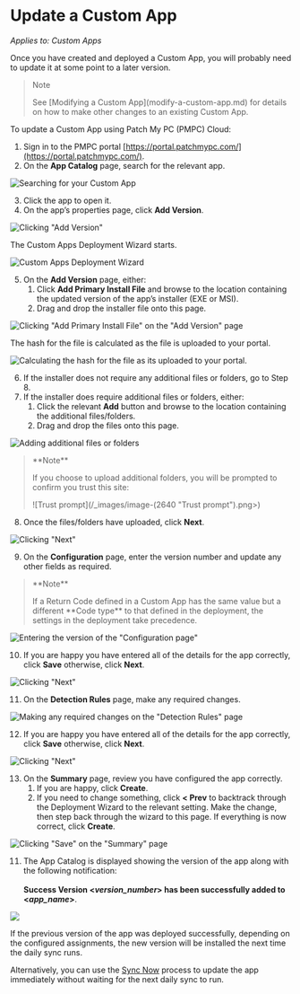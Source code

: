 # Update a Custom App

_Applies to: Custom Apps_

Once you have created and deployed a Custom App, you will probably need to update it at some point to a later version.

> Note
>
> See \[Modifying a Custom App]\(modify-a-custom-app.md) for details on how to make other changes to an existing Custom App.

To update a Custom App using Patch My PC (PMPC) Cloud:

1. Sign in to the PMPC portal [https://portal.patchmypc.com/](https://portal.patchmypc.com/).
2. On the **App Catalog** page, search for the relevant app.

![Searching for your Custom App](/_images/image-(472).png)

3. Click the app to open it.
4. On the app’s properties page, click **Add Version**.

![Clicking "Add Version"](/_images/image-(473).png)

The Custom Apps Deployment Wizard starts.

![Custom Apps Deployment Wizard](/_images/image-(2636).png)

5. On the **Add Version** page, either:
   1. Click **Add Primary Install File** and browse to the location containing the updated version of the app’s installer (EXE or MSI).
   2. Drag and drop the installer file onto this page.

![Clicking "Add Primary Install File" on the "Add Version" page](/_images/image-(2637).png)

The hash for the file is calculated as the file is uploaded to your portal.

![Calculating the hash for the file as its uploaded to your portal.](/_images/image-(2638).png)

6. If the installer does not require any additional files or folders, go to Step 8.
7. If the installer does require additional files or folders, either:
   1. Click the relevant **Add** button and browse to the location containing the additional files/folders.
   2. Drag and drop the files onto this page.

![Adding additional files or folders](/_images/image-(2639).png)

> \*\*Note\*\*
>
> If you choose to upload additional folders, you will be prompted to confirm you trust this site:
>
> !\[Trust prompt]\(/\_images/image-(2640 "Trust prompt").png>)

8. Once the files/folders have uploaded, click **Next**.

![Clicking "Next"](/_images/image-(2641).png)

9. On the **Configuration** page, enter the version number and update any other fields as required.

> \*\*Note\*\*
>
> If a Return Code defined in a Custom App has the same value but a different \*\*Code type\*\* to that defined in the deployment, the settings in the deployment take precedence.

![Entering the version of the "Configuration page"](/_images/image-(2642).png)

10. If you are happy you have entered all of the details for the app correctly, click **Save** otherwise, click **Next**.

![Clicking "Next"](/_images/image-(2643).png)

11. On the **Detection Rules** page, make any required changes.

![Making any required changes on the "Detection Rules" page](/_images/image-(2644).png)

12. If you are happy you have entered all of the details for the app correctly, click **Save** otherwise, click **Next**.

![Clicking "Next"](/_images/image-(2645).png)

13. On the **Summary** page, review you have configured the app correctly.
    1. If you are happy, click **Create**.
    2. If you need to change something, click **< Prev** to backtrack through the Deployment Wizard to the relevant setting. Make the change, then step back through the wizard to this page. If everything is now correct, click **Create**.

![Clicking "Save" on the "Summary" page](/_images/image-(2646).png)

11. The App Catalog is displayed showing the version of the app along with the following notification:\
    \
    **Success Version <**_**version\_number**_**> has been successfully added to <**_**app\_name**_**>**.

![](/_images/image-(483).png)

If the previous version of the app was deployed successfully, depending on the configured assignments, the new version will be installed the next time the daily sync runs.

Alternatively, you can use the [Sync Now](../cloud-deployments/manage-updates-in-cloud/sync-now-cloud-feature.md) process to update the app immediately without waiting for the next daily sync to run.